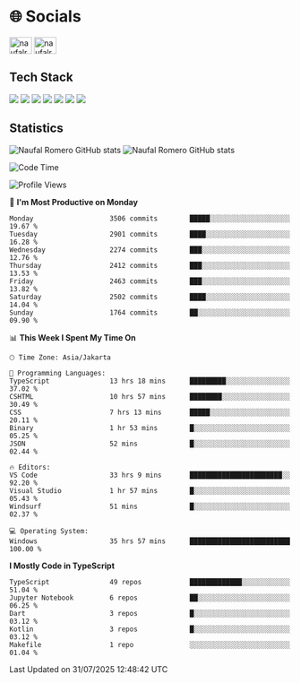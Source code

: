 <h1 align="">🌐 Socials</h1>
<p align="left">
<a href="https://linkedin.com/in/naufal-romero-putra-pratama-9ab816177/" target="blank"><img align="center" src="https://raw.githubusercontent.com/rahuldkjain/github-profile-readme-generator/master/src/images/icons/Social/linked-in-alt.svg" alt="naufalromero" height="30" width="40" /></a>
<a href="https://instagram.com/naufalromero" target="blank"><img align="center" src="https://raw.githubusercontent.com/rahuldkjain/github-profile-readme-generator/master/src/images/icons/Social/instagram.svg" alt="naufalromero" height="30" width="40" /></a>
</p>


<h2 align="">Tech Stack</h2>
<div align="">
  <img src="https://img.shields.io/badge/next.js-000000?style=for-the-badge&logo=nextdotjs&logoColor=white"/>
 <img src="https://img.shields.io/badge/typescript-%23007ACC.svg?style=for-the-badge&logo=typescript&logoColor=white"/>
 <img src="https://img.shields.io/badge/react-%2320232a.svg?style=for-the-badge&logo=react&logoColor=%2361DAFB"/>
 <img src="https://img.shields.io/badge/tailwindcss-%2338B2AC.svg?style=for-the-badge&logo=tailwind-css&logoColor=white"/>
 <img src="https://img.shields.io/badge/Prisma-3982CE?style=for-the-badge&logo=Prisma&logoColor=white"/>
 <img src="https://img.shields.io/badge/javascript-%23323330.svg?style=for-the-badge&logo=javascript&logoColor=%23F7DF1E"/>
 <img src="https://img.shields.io/badge/java-%23ED8B00.svg?style=for-the-badge&logo=openjdk&logoColor=white"/>
</div>


<h2 align="">Statistics</h2>
<div align="">
<img src="https://github-readme-stats-xi-nine-74.vercel.app/api?username=romves&show_icons=true&theme=tokyonight&include_all_commits=true&count_private=true" alt="Naufal Romero GitHub stats"/>
<img src="https://github-readme-stats-xi-nine-74.vercel.app/api/top-langs/?username=romves&theme=tokyonight&hide_border=false&include_all_commits=true&count_private=true&layout=compact" alt="Naufal Romero GitHub stats"/>
</div>

<!--START_SECTION:waka-->
![Code Time](http://img.shields.io/badge/Code%20Time-2%2C700%20hrs%2024%20mins-blue)

![Profile Views](http://img.shields.io/badge/Profile%20Views-0-blue)

📅 **I'm Most Productive on Monday** 

```text
Monday                   3506 commits        █████░░░░░░░░░░░░░░░░░░░░   19.67 % 
Tuesday                  2901 commits        ████░░░░░░░░░░░░░░░░░░░░░   16.28 % 
Wednesday                2274 commits        ███░░░░░░░░░░░░░░░░░░░░░░   12.76 % 
Thursday                 2412 commits        ███░░░░░░░░░░░░░░░░░░░░░░   13.53 % 
Friday                   2463 commits        ███░░░░░░░░░░░░░░░░░░░░░░   13.82 % 
Saturday                 2502 commits        ████░░░░░░░░░░░░░░░░░░░░░   14.04 % 
Sunday                   1764 commits        ██░░░░░░░░░░░░░░░░░░░░░░░   09.90 % 
```


📊 **This Week I Spent My Time On** 

```text
🕑︎ Time Zone: Asia/Jakarta

💬 Programming Languages: 
TypeScript               13 hrs 18 mins      █████████░░░░░░░░░░░░░░░░   37.02 % 
CSHTML                   10 hrs 57 mins      ████████░░░░░░░░░░░░░░░░░   30.49 % 
CSS                      7 hrs 13 mins       █████░░░░░░░░░░░░░░░░░░░░   20.11 % 
Binary                   1 hr 53 mins        █░░░░░░░░░░░░░░░░░░░░░░░░   05.25 % 
JSON                     52 mins             █░░░░░░░░░░░░░░░░░░░░░░░░   02.44 % 

🔥 Editors: 
VS Code                  33 hrs 9 mins       ███████████████████████░░   92.20 % 
Visual Studio            1 hr 57 mins        █░░░░░░░░░░░░░░░░░░░░░░░░   05.43 % 
Windsurf                 51 mins             █░░░░░░░░░░░░░░░░░░░░░░░░   02.37 % 

💻 Operating System: 
Windows                  35 hrs 57 mins      █████████████████████████   100.00 % 
```

**I Mostly Code in TypeScript** 

```text
TypeScript               49 repos            █████████████░░░░░░░░░░░░   51.04 % 
Jupyter Notebook         6 repos             ██░░░░░░░░░░░░░░░░░░░░░░░   06.25 % 
Dart                     3 repos             █░░░░░░░░░░░░░░░░░░░░░░░░   03.12 % 
Kotlin                   3 repos             █░░░░░░░░░░░░░░░░░░░░░░░░   03.12 % 
Makefile                 1 repo              ░░░░░░░░░░░░░░░░░░░░░░░░░   01.04 % 
```




 Last Updated on 31/07/2025 12:48:42 UTC
<!--END_SECTION:waka-->
